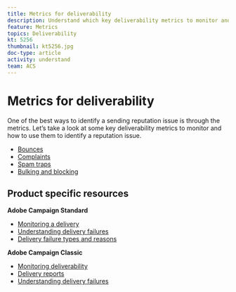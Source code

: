 ```yaml
---
title: Metrics for deliverability
description: Understand which key deliverability metrics to monitor and how to use them to identify a reputation issue.
feature: Metrics
topics: Deliverability
kt: 5256
thumbnail: kt5256.jpg
doc-type: article
activity: understand
team: ACS
---
```


# Metrics for deliverability

One of the best ways to identify a sending reputation issue is through the metrics. Let’s take a look at some key deliverability metrics to monitor and how to use them to identify a reputation issue.

* [Bounces](/help/metrics/bounces.md)
* [Complaints](/help/metrics/complaints.md)
* [Spam traps](/help/metrics/spam-traps.md)
* [Bulking and blocking](/help/metrics/bulking-and-blocking.md)

## Product specific resources

**Adobe Campaign Standard**

* [Monitoring a delivery](https://experienceleague.adobe.com/docs/campaign-standard/using/testing-and-sending/monitoring-messages/monitoring-a-delivery.html?lang=en#testing-and-sending)
* [Understanding delivery failures](https://experienceleague.adobe.com/docs/campaign-standard/using/testing-and-sending/monitoring-messages/understanding-delivery-failures.html?lang=en#about-delivery-failures)
* [Delivery failure types and reasons](https://experienceleague.adobe.com/docs/campaign-standard/using/testing-and-sending/monitoring-messages/understanding-delivery-failures.html?lang=en#delivery-failure-types-and-reasons)

**Adobe Campaign Classic**

* [Monitoring deliverability](https://experienceleague.adobe.com/docs/campaign-standard/using/testing-and-sending/managing-deliverability/monitor-deliverability.html)
* [Delivery reports](https://experienceleague.adobe.com/docs/campaign-classic/using/reporting/reports-on-deliveries/delivery-reports.html)  
* [Understanding delivery failures](https://experienceleague.adobe.com/docs/campaign-classic/using/sending-messages/monitoring-deliveries/understanding-delivery-failures.html?lang=en#sending-messages)
